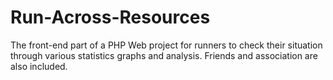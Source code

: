 # Run-Across-Resources
The front-end part of a PHP Web project for runners to check their situation through various statistics graphs and analysis.
Friends and association are also included.
